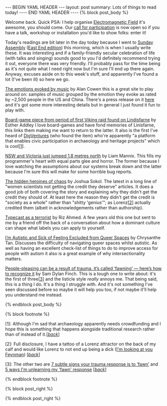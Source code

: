 --- BEGIN YAML HEADER ---
layout: post
summary: Lots of things to read today!
---- END YAML HEADER ----
{% block post_body %}


Welcome back. Quick PSA: I help organise [Electromagnetic Field](https://www.emfcamp.org/) it's awesome, you should come. Our [call for participation](https://www.emfcamp.org/cfp) is now open so if you have a talk, workshop or installation you'd like to show folks: enter it!

Today's readings are bit later in the day today because I went to [Sunday Assembly](https://www.sundayassembly.com/) ([East End edition](https://en-gb.facebook.com/SundayAssemblyEastEnd/?_fb_noscript=1)) this morning, which is when I usually write these. It was interesting and if a family-friendly secular celebration of life (with talks and singing) sounds good to you I'd definitely recommend trying it out, everyone there was very friendly. I'll probably pass for the time being as it's not quite what I need right now but I'm sure I'll end up there again. Anyway, excuses aside on to this week's stuff, and apparently I've found a lot (I've been ill) so here we go.

[The emotions evoked by music](https://www.ocf.berkeley.edu/~acowen/music.html#modal) by Alan Cowen this is a great site to play around on: samples of music grouped by the emotion they evoke as rated by ~2,500 people in the US and China. There's a press release on it [here](https://greatergood.berkeley.edu/article/item/how_many_emotions_can_music_make_you_feel) and it's got some more interesting details but in general I just found it fun to play with.

[Board-game piece from period of first Viking raid found on Lindisfarne](https://www.theguardian.com/science/2020/feb/06/boardgame-piece-first-viking-raid-found-lindisfarne-archaeology) by Esther Addley I love board-games and have fond memories of Linisfarne, this links them making me want to return to the latter. It also is the first I've heard of [DigVentures](https://digventures.com/projects/lindisfarne/) (who found the item) who're apparently "a platform that enables civic participation in archaeology and heritage projects" which is cool[[1](#footnote1)<a id="jumpback1"></a>].

[NSW and Victoria just jumped 1.8 metres north](https://www.smh.com.au/national/nsw-and-victoria-just-jumped-1-8-metres-north-20200102-p53ocx.html) by Liam Mannix. This fills my programmer's heart with equal parts glee and horror. The former because I love watching the assumptions about our systems break down and the latter because I'm sure this will make for some horrible bug reports.

[The hidden heroines of chaos](https://www.quantamagazine.org/hidden-heroines-of-chaos-ellen-fetter-and-margaret-hamilton-20190520/) by Joshua Sokol. The latest in a long line of "women scientists not getting the credit they deserve" articles. It does a good job of both covering the story and explaining why they didn't get the credit they should of. At least here the reason they didn't get the credit is "society as a whole" rather than "shitty 'genius'"; as Lorenz[[2](#footnote2)<a id="jumpback2"></a>] actually credited them (albeit in acknowledgements rather than authorship).

[Typecast as a terrorist](https://www.theguardian.com/world/2016/sep/15/riz-ahmed-typecast-as-a-terrorist) by Riz Ahmed. A few years old this one but sent to me by a friend off the back of a conversation about how a dominant culture can shape what labels you can apply to yourself.

[I’m Autistic and Sick of Feeling Excluded from Queer Spaces](https://www.them.us/story/queerness-and-autism) by Chrysanthe Tan. Discusses the difficulty of navigating queer spaces whilst autistic. As well as having an excellent check-list of things to do to improve access for people with autism it also is a great example of why intersectionality matters.

[People-pleasing can be a result of trauma. it’s called ‘fawning’ — here’s how to recognize it](https://letsqueerthingsup.com/2019/06/01/fawning-trauma-response/) by Sam Dylan Finch. This is a tough one to write about: it's the first of three[[3](#footnote3)<a id="jumpback3"></a>] and the listicle style *really* annoys me. That being said, this is a thing I do. It's a thing I struggle with. And it's not something I've seen discussed before so maybe it will help you too, if not maybe it'll help you understand me instead.


{% endblock post_body %}

{% block footnote %}

[1<a id="footnote1"></a>]: Although I'm sad that archaeology apparently needs crowdfunding and I hope this is something that happens alongside traditional research rather than of instead of it.[[*back*](#jumpback1)]

[2<a id="footnote2"></a>]: Full disclosure, I have a tattoo of a Lorenz attractor on the back of my calf and would like Lorenz to not end up being a dick ([I'm looking at you Feynman](https://www.youtube.com/watch?v=36JjdhaFUQM&t=1s)) [[*back*](#jumpback2)]

[3<a id="footnote3"></a>]: The other two are [7 subtle signs your trauma response is to ‘fawn’](https://letsqueerthingsup.com/2019/07/06/7-subtle-signs-your-trauma-response-is-to-fawn/) and [5 ways I'm unlearning my 'fawn' response](https://letsqueerthingsup.com/2020/02/02/unlearning-fawn-response/) [[*back*](#jumpback3)]

{% endblock footnote %}

{% block post_right %}

{% endblock post_right %}
